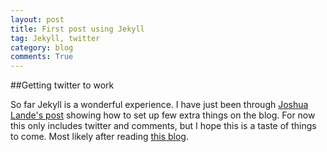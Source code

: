 ```yaml
---
layout: post
title: First post using Jekyll
tag: Jekyll, twitter
category: blog
comments: True
---
```


##Getting twitter to work

So far Jekyll is a wonderful experience. I have just been through [Joshua Lande's post](http://joshualande.com/jekyll-github-pages-poole/) showing how to set up few extra things on the blog.
For now this only includes twitter and comments, but I hope this is a taste of things to come. Most likely after reading [this blog](http://jim-y.me/2014/12/23/easy-blogging-with-jekyll-and-github/).


